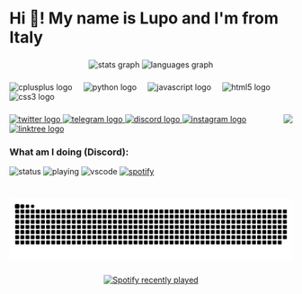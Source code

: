 <h1 align="left">Hi 👋! My name is Lupo and I'm from Italy</h1>

###

<div align="center">
  <img src="https://github-readme-stats.vercel.app/api?username=Y0ICHI&hide_title=false&hide_rank=false&show_icons=true&include_all_commits=true&count_private=true&disable_animations=false&theme=dracula&locale=en&hide_border=false" height="150" alt="stats graph"  />
  <img src="https://github-readme-stats.vercel.app/api/top-langs?username=Y0ICHI&locale=en&hide_title=false&layout=compact&card_width=320&langs_count=5&theme=dracula&hide_border=false" height="150" alt="languages graph"  />
</div>

###

<div align="left">
  <img src="https://cdn.jsdelivr.net/gh/devicons/devicon/icons/cplusplus/cplusplus-original.svg" height="30" alt="cplusplus logo"  />
  <img width="12" />
  <img src="https://cdn.jsdelivr.net/gh/devicons/devicon/icons/python/python-original.svg" height="30" alt="python logo"  />
  <img width="12" />
  <img src="https://cdn.jsdelivr.net/gh/devicons/devicon/icons/javascript/javascript-original.svg" height="30" alt="javascript logo"  />
  <img width="12" />
  <img src="https://cdn.jsdelivr.net/gh/devicons/devicon/icons/html5/html5-original.svg" height="30" alt="html5 logo"  />
  <img width="12" />
  <img src="https://cdn.jsdelivr.net/gh/devicons/devicon/icons/css3/css3-original.svg" height="30" alt="css3 logo"  />
</div>

###

<img align="right" height="150" src="https://pbs.twimg.com/media/FifP3VbXoAA96b3.jpg:large"  />

###

<div align="left">
  <a href="https://twitter.com/Lupo01_" target="_blank">
    <img src="https://img.shields.io/static/v1?message=Twitter&logo=twitter&label=&color=1DA1F2&logoColor=white&labelColor=&style=for-the-badge" height="35" alt="twitter logo"  />
  </a>
  <a href="https://t.me/Lupo01x" target="_blank">
    <img src="https://img.shields.io/static/v1?message=Telegram&logo=telegram&label=&color=2CA5E0&logoColor=white&labelColor=&style=for-the-badge" height="35" alt="telegram logo"  />
  </a>
  <a href="https://discord.com/users/687763937076314115" target="_blank">
    <img src="https://img.shields.io/static/v1?message=Discord&logo=discord&label=&color=7289DA&logoColor=white&labelColor=&style=for-the-badge" height="35" alt="discord logo"  />
  </a>
  <a href="https://instagram.com/Lupo01_" target="_blank">
    <img src="https://img.shields.io/static/v1?message=Instagram&logo=instagram&label=&color=E4405F&logoColor=white&labelColor=&style=for-the-badge" height="35" alt="instagram logo"  />
  </a>
  <a href="https://linktr.ee/Lupo01 " target="_blank">
    <img src="https://img.shields.io/static/v1?message=Linktree&logo=linktree&label=&color=1de9b6&logoColor=white&labelColor=&style=for-the-badge" height="35" alt="linktree logo"  />
  </a>
</div>

###

<h3> What am I doing (Discord): </h3>

![status](https://api.statusbadges.me/badge/status/687763937076314115?simple=true&style=for-the-badge)
![playing](https://api.statusbadges.me/badge/playing/687763937076314115?style=for-the-badge)
![vscode](https://api.statusbadges.me/badge/vscode/687763937076314115?style=for-the-badge)
[![spotify](https://api.statusbadges.me/badge/spotify/687763937076314115?style=for-the-badge)](https://api.statusbadges.me/openspotify/687763937076314115)

###

<br clear="both">

<img src="https://raw.githubusercontent.com/Y0ICHI/Y0ICHI/output/snake.svg" alt="Snake animation" />

###

<div align="center">
  <a href="https://open.spotify.com/user/uawah44e3q8x288mr5zjhmvkz">
    <img src="https://spotify-recently-played-readme.vercel.app/api?user=uawah44e3q8x288mr5zjhmvkz&count=5&unique=true" alt="Spotify recently played"  />
  </a>
</div>

###
